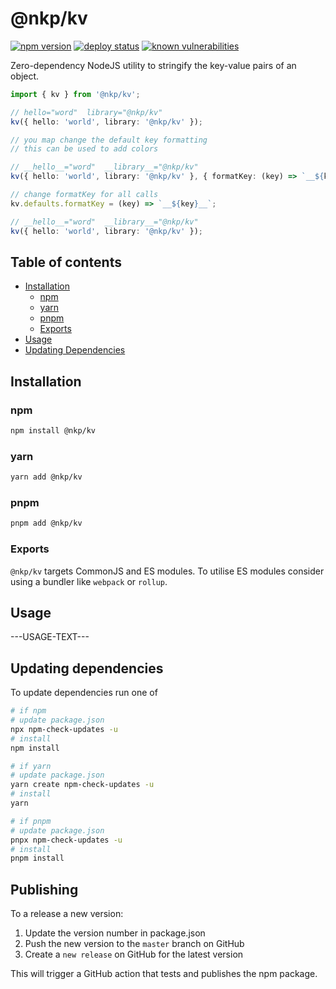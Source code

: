 # @nkp/kv

[![npm version](https://badge.fury.io/js/%40nkp%2Fkv.svg)](https://www.npmjs.com/package/@nkp/kv)
[![deploy status](https://github.com/nickkelly1/nkp-kv/actions/workflows/release.yml/badge.svg)](https://github.com/nickkelly1/nkp-kv/actions/workflows/release.yml)
[![known vulnerabilities](https://snyk.io/test/github/nickkelly1/nkp-kv/badge.svg)](https://snyk.io/test/github/nickkelly1/nkp-kv)

Zero-dependency NodeJS utility to stringify the key-value pairs of an object.

```ts
import { kv } from '@nkp/kv';

// hello="word"  library="@nkp/kv"
kv({ hello: 'world', library: '@nkp/kv' });

// you map change the default key formatting
// this can be used to add colors

// __hello__="word"  __library__="@nkp/kv"
kv({ hello: 'world', library: '@nkp/kv' }, { formatKey: (key) => `__${key}__`, });

// change formatKey for all calls
kv.defaults.formatKey = (key) => `__${key}__`;

// __hello__="word"  __library__="@nkp/kv"
kv({ hello: 'world', library: '@nkp/kv' });
```

## Table of contents

- [Installation](#installation)
  - [npm](#npm)
  - [yarn](#yarn)
  - [pnpm](#pnpm)
  - [Exports](#exports)
- [Usage](#usage)
- [Updating Dependencies](#updating-dependencies)

## Installation

### npm

```sh
npm install @nkp/kv
```

### yarn

```sh
yarn add @nkp/kv
```

### pnpm

```sh
pnpm add @nkp/kv
```

### Exports

`@nkp/kv` targets CommonJS and ES modules. To utilise ES modules consider using a bundler like `webpack` or `rollup`.

## Usage

---USAGE-TEXT---

## Updating dependencies

To update dependencies run one of

```sh
# if npm
# update package.json
npx npm-check-updates -u
# install
npm install

# if yarn
# update package.json
yarn create npm-check-updates -u
# install
yarn

# if pnpm
# update package.json
pnpx npm-check-updates -u
# install
pnpm install
```

## Publishing

To a release a new version:

1. Update the version number in package.json
2. Push the new version to the `master` branch on GitHub
3. Create a `new release` on GitHub for the latest version

This will trigger a GitHub action that tests and publishes the npm package.
